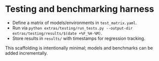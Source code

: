 # Testing and benchmarking harness

- Define a matrix of models/environments in `test_matrix.yaml`.
- Run via `python extras/testing/run_tests.py --output-dir extras/testing/results/$(date +%F_%H-%M)`.
- Store results in `results/` with timestamps for regression tracking.

This scaffolding is intentionally minimal; models and benchmarks can be added incrementally.

